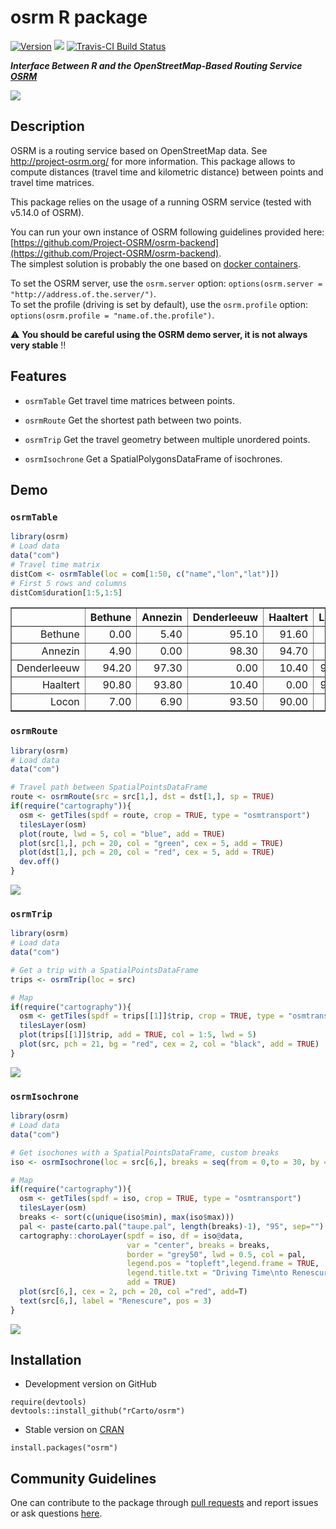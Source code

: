 # osrm R package

[![Version](http://www.r-pkg.org/badges/version/osrm)](https://CRAN.R-project.org/package=osrm/)
![](http://cranlogs.r-pkg.org/badges/osrm?color=brightgreen)
[![Travis-CI Build Status](https://travis-ci.org/rCarto/osrm.svg?branch=master)](https://travis-ci.org/rCarto/osrm)

***Interface Between R and the OpenStreetMap-Based Routing Service [OSRM](http://project-osrm.org/)***

![](https://f.hypotheses.org/wp-content/blogs.dir/1909/files/2016/02/Rroads.png)

## Description
OSRM is a routing service based on OpenStreetMap data. See <http://project-osrm.org/> for more information. This package allows to compute distances (travel time and kilometric distance) between points and travel time matrices.   

This package relies on the usage of a running OSRM service (tested with v5.14.0 of OSRM).    

You can run your own instance of OSRM following guidelines provided here:    [https://github.com/Project-OSRM/osrm-backend](https://github.com/Project-OSRM/osrm-backend).     
The simplest solution is probably the one based on [docker containers](https://github.com/Project-OSRM/osrm-backend#using-docker).    

To set the OSRM server, use the `osrm.server` option: `options(osrm.server = "http://address.of.the.server/")`.     
To set the profile (driving is set by default), use the `osrm.profile` option: `options(osrm.profile = "name.of.the.profile")`.    



:warning: **You should be careful using the OSRM demo server, it is not always very stable** :bangbang: 




## Features

* `osrmTable` Get travel time matrices between points.

* `osrmRoute` Get the shortest path between two points.

* `osrmTrip` Get the travel geometry between multiple unordered points.

* `osrmIsochrone` Get a SpatialPolygonsDataFrame of isochrones.


## Demo

### `osrmTable`

```r
library(osrm)
# Load data
data("com")
# Travel time matrix
distCom <- osrmTable(loc = com[1:50, c("name","lon","lat")])
# First 5 rows and columns
distCom$duration[1:5,1:5]
```
<table border=1>
<tr> <th>  </th> <th> Bethune </th> <th> Annezin </th> <th> Denderleeuw </th> <th> Haaltert </th> <th> Locon </th>  </tr>
  <tr> <td align="right"> Bethune </td> <td align="right"> 0.00 </td> <td align="right"> 5.40 </td> <td align="right"> 95.10 </td> <td align="right"> 91.60 </td> <td align="right"> 7.50 </td> </tr>
  <tr> <td align="right"> Annezin </td> <td align="right"> 4.90 </td> <td align="right"> 0.00 </td> <td align="right"> 98.30 </td> <td align="right"> 94.70 </td> <td align="right"> 7.10 </td> </tr>
  <tr> <td align="right"> Denderleeuw </td> <td align="right"> 94.20 </td> <td align="right"> 97.30 </td> <td align="right"> 0.00 </td> <td align="right"> 10.40 </td> <td align="right"> 93.50 </td> </tr>
  <tr> <td align="right"> Haaltert </td> <td align="right"> 90.80 </td> <td align="right"> 93.80 </td> <td align="right"> 10.40 </td> <td align="right"> 0.00 </td> <td align="right"> 90.00 </td> </tr>
  <tr> <td align="right"> Locon </td> <td align="right"> 7.00 </td> <td align="right"> 6.90 </td> <td align="right"> 93.50 </td> <td align="right"> 90.00 </td> <td align="right"> 0.00 </td> </tr>
   </table>


### `osrmRoute`

```r
library(osrm)
# Load data
data("com")

# Travel path between SpatialPointsDataFrame
route <- osrmRoute(src = src[1,], dst = dst[1,], sp = TRUE)
if(require("cartography")){
  osm <- getTiles(spdf = route, crop = TRUE, type = "osmtransport")
  tilesLayer(osm)
  plot(route, lwd = 5, col = "blue", add = TRUE)
  plot(src[1,], pch = 20, col = "green", cex = 5, add = TRUE)             
  plot(dst[1,], pch = 20, col = "red", cex = 5, add = TRUE) 
  dev.off()
}
```
![](http://rgeomatic.hypotheses.org/files/2016/05/osrmRoute.png)


### `osrmTrip`

```r
library(osrm)
# Load data
data("com")

# Get a trip with a SpatialPointsDataFrame
trips <- osrmTrip(loc = src)

# Map
if(require("cartography")){
  osm <- getTiles(spdf = trips[[1]]$trip, crop = TRUE, type = "osmtransport")
  tilesLayer(osm)
  plot(trips[[1]]$trip, add = TRUE, col = 1:5, lwd = 5)
  plot(src, pch = 21, bg = "red", cex = 2, col = "black", add = TRUE)
}

```

![](http://rgeomatic.hypotheses.org/files/2016/05/osrmTrip.png)

### `osrmIsochrone`

```r
library(osrm)
# Load data
data("com")

# Get isochones with a SpatialPointsDataFrame, custom breaks
iso <- osrmIsochrone(loc = src[6,], breaks = seq(from = 0,to = 30, by = 5))

# Map
if(require("cartography")){
  osm <- getTiles(spdf = iso, crop = TRUE, type = "osmtransport")
  tilesLayer(osm)
  breaks <- sort(c(unique(iso$min), max(iso$max)))
  pal <- paste(carto.pal("taupe.pal", length(breaks)-1), "95", sep="")
  cartography::choroLayer(spdf = iso, df = iso@data,
                          var = "center", breaks = breaks,
                          border = "grey50", lwd = 0.5, col = pal,
                          legend.pos = "topleft",legend.frame = TRUE, 
                          legend.title.txt = "Driving Time\nto Renescure\n(min)", 
                          add = TRUE)
  plot(src[6,], cex = 2, pch = 20, col ="red", add=T)
  text(src[6,], label = "Renescure", pos = 3)
}
```
![](http://rgeomatic.hypotheses.org/files/2016/05/osrmIsochrone.png)


## Installation

* Development version on GitHub
```{r}
require(devtools)
devtools::install_github("rCarto/osrm")
```

* Stable version on [CRAN](https://CRAN.R-project.org/package=osrm/)
```{r}
install.packages("osrm")
```

## Community Guidelines

One can contribute to the package through [pull requests](https://github.com/rCarto/osrm/pulls) and report issues or ask questions [here](https://github.com/rCarto/osrm/issues).
